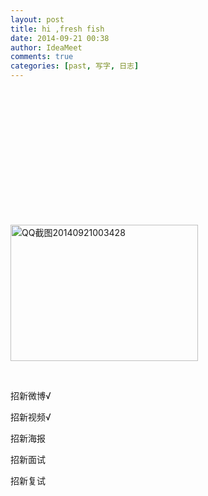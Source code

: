 ```yaml
---
layout: post
title: hi ,fresh fish
date: 2014-09-21 00:38
author: IdeaMeet
comments: true
categories: [past, 写字, 日志]
---
```

&nbsp;

&nbsp;

&nbsp;

&nbsp;

&nbsp;

&nbsp;

&nbsp;

<a href="http://riddlelike.com/wp-content/uploads/2014/09/QQ截图20140921003428.png"><img class="aligncenter size-medium wp-image-129" src="http://riddlelike.com/wp-content/uploads/2014/09/QQ截图20140921003428-300x218.png" alt="QQ截图20140921003428" width="300" height="218" /></a>

&nbsp;

招新微博√

招新视频√

招新海报

招新面试

招新复试

&nbsp;
